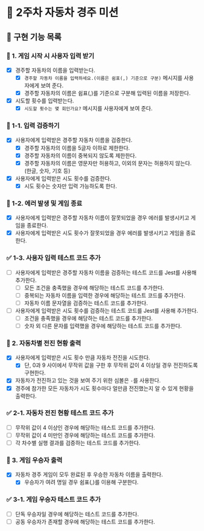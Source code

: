 # 🚖 2주차 자동차 경주 미션

## 🚀 구현 기능 목록

### 💬 1. 게임 시작 시 사용자 입력 받기

- [x] 경주할 자동차의 이름을 입력받는다.
  - [x] `경주할 자동차 이름을 입력하세요.(이름은 쉼표(,) 기준으로 구분)` 메시지를 사용자에게 보여 준다.
  - [x] 경주할 자동차의 이름은 쉼표(,)를 기준으로 구분해 입력된 이름을 저장한다.
- [x] 시도할 횟수를 입력받는다.
  - [x] `시도할 횟수는 몇 회인가요?` 메시지를 사용자에게 보여 준다.

### 💬 1-1. 입력 검증하기

- [x] 사용자에게 입력받은 경주할 자동차 이름을 검증한다.
  - [x] 경주할 자동차의 이름을 5글자 이하로 제한한다.
  - [x] 경주할 자동차의 이름이 중복되지 않도록 제한한다.
  - [x] 경주할 자동차의 이름은 영문자만 허용하고, 이외의 문자는 허용하지 않는다. (한글, 숫자, 기호 등)
- [x] 사용자에게 입력받은 시도 횟수를 검증한다.
  - [x] 시도 횟수는 숫자만 입력 가능하도록 한다.

### 🚨 1-2. 에러 발생 및 게임 종료

- [x] 사용자에게 입력받은 경주할 자동차 이름이 잘못되었을 경우 에러를 발생시키고 게임을 종료한다.
- [x] 사용자에게 입력받은 시도 횟수가 잘못되었을 경우 에러를 발생시키고 게임을 종료한다.

### ✅ 1-3. 사용자 입력 테스트 코드 추가

- [ ] 사용자에게 입력받은 경주할 자동차 이름을 검증하는 테스트 코드를 Jest를 사용해 추가한다.
  - [ ] 모든 조건을 충족했을 경우에 해당하는 테스트 코드를 추가한다.
  - [ ] 중복되는 자동차 이름을 입력한 경우에 해당하는 테스트 코드를 추가한다.
  - [ ] 자동차 이름 문자열을 검증하는 테스트 코드를 추가한다.
- [ ] 사용자에게 입력받은 시도 횟수를 검증하는 테스트 코드를 Jest를 사용해 추가한다.
  - [ ] 조건을 충족했을 경우에 해당하는 테스트 코드를 추가한다.
  - [ ] 숫자 외 다른 문자를 입력했을 경우에 해당하는 테스트 코드를 추가한다.

### 🚖 2. 자동차별 전진 현황 출력

- [x] 사용자에게 입력받은 시도 횟수 만큼 자동차 전진을 시도한다.
  - [x] 단, 0과 9 사이에서 무작위 값을 구한 후 무작위 값이 4 이상일 경우 전진하도록 구현한다.
- [x] 자동차가 전진하고 있는 것을 보여 주기 위한 심볼은 `-`를 사용한다.
- [x] 경주에 참가한 모든 자동차가 시도 횟수마다 얼만큼 전진했는지 알 수 있게 현황을 출력한다.

### ✅ 2-1. 자동차 전진 현황 테스트 코드 추가

- [ ] 무작위 값이 4 이상인 경우에 해당하는 테스트 코드를 추가한다.
- [ ] 무작위 값이 4 미만인 경우에 해당하는 테스트 코드를 추가한다.
- [ ] 각 차수별 실행 결과를 검증하는 테스트 코드를 추가한다.

### 👑 3. 게임 우승자 출력

- [x] 자동차 경주 게임이 모두 완료된 후 우승한 자동차 이름을 출력한다.
  - [x] 우승자가 여려 명일 경우 쉼표(,)를 이용해 구분한다.

### ✅ 3-1. 게임 우승자 테스트 코드 추가

- [ ] 단독 우승자일 경우에 해당하는 테스트 코드를 추가한다.
- [ ] 공동 우승자가 존재할 경우에 해당하는 테스트 코드를 추가한다.
